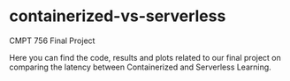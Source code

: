 # containerized-vs-serverless
CMPT 756 Final Project

Here you can find the code, results and plots related to our final project on comparing the latency between Containerized and Serverless Learning.
